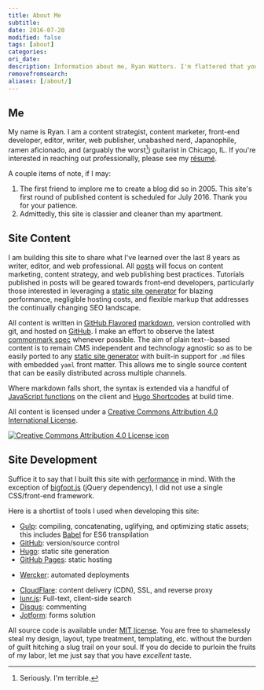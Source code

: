 ```yaml
---
title: About Me
subtitle:
date: 2016-07-20
modified: false
tags: [about]
categories:
ori_date:
description: Information about me, Ryan Watters. I'm flattered that you're interested in reading about my favorite subject to talk about.
removefromsearch:
aliases: [/about/]
---
```


## Me

My name is Ryan. I am a content strategist, content marketer, front-end developer, editor, writer, web publisher, unabashed nerd, Japanophile, ramen aficionado, and (arguably the worst[^1]) guitarist in Chicago, IL. If you're interested in reaching out professionally, please see my [résumé][].

A couple items of note, if I may:

1. The first friend to implore me to create a blog did so in 2005. This site's first round of published content is scheduled for July 2016. Thank you for your patience.
2. Admittedly, this site is classier and cleaner than my apartment.

## Site Content

I am building this site to share what I've learned over the last 8 years as writer, editor, and web professional. All [posts][] will focus on content marketing, content strategy, and web publishing best practices. Tutorials published in posts will be geared towards front-end developers, particularly those interested in leveraging a [static site generator][] for blazing performance, negligible hosting costs, and flexible markup that addresses the continually changing SEO landscape.

All content is written in [GitHub Flavored][] [markdown](https://daringfireball.net/projects/markdown/), version controlled with git, and hosted on [GitHub][]. I make an effort to observe the latest [commonmark spec][] whenever possible. The aim of plain text--based content is to remain CMS independent and technology agnostic so as to be easily ported to any [static site generator][] with built-in support for `.md` files with embedded `yaml` front matter. This allows me to single source content that can be easily distributed across multiple channels.

Where markdown falls short, the syntax is extended via a handful of [JavaScript functions][] on the client and [Hugo Shortcodes][] at build time.

All content is licensed under a [Creative Commons Attribution 4.0 International License](http://creativecommons.org/licenses/by/4.0/).

<a href="//creativecommons.org/licenses/by/4.0/" class="creative-commons"><img src="/assets/icons/cc-by.svg" alt="Creative Commons Attribution 4.0 License icon"></a>

## Site Development

Suffice it to say that I built this site with [performance][] in mind. With the exception of [bigfoot.js][] (jQuery dependency), I did not use a single CSS/front-end framework.

Here is a shortlist of tools I used when developing this site:

* [Gulp][]: compiling, concatenating, uglifying, and optimizing static assets; this includes [Babel][] for ES6 transpilation
* [GitHub][]: version/source control
* [Hugo][]: static site generation
* [GitHub Pages][]: static hosting
<!-- * [Amazon Simple Storage Service (S3)][]: hosting (static bucket) -->
* [Wercker][]: automated deployments
<!-- * [Amazon Web Services CLI][]: local deployments -->
* [CloudFlare][]: content delivery (CDN), SSL, and reverse proxy
* [lunr.js][]: Full-text, client-side search
* [Disqus][]: commenting
* [Jotform][]: forms solution

All source code is available under [MIT license][]. You are free to shamelessly steal my design, layout, type treatment, templating, etc. without the burden of guilt hitching a slug trail on your soul. If you do decide to purloin the fruits of my labor, let me just say that you have *excellent* taste.

[Amazon Simple Storage Service (S3)]:https://aws.amazon.com/s3/
[Amazon Web Services CLI]: https://aws.amazon.com/cli/
[Babel]: https://babeljs.io/
[bigfoot.js]: http://www.bigfootjs.com/
[CloudFlare]: https://www.cloudflare.com
[colophon]: /colophon
[commonmark spec]: http://spec.commonmark.org/
[Disqus]:https://disqus.com/
[Jotform]:http://www.jotform.com/
[GitHub]:https://github.com/rdwatters/ryanwattersme
[GitHub Flavored]:https://help.github.com/articles/basic-writing-and-formatting-syntax/
[GitHub Pages]: https://pages.github.com/
[Gulp]:http://gulpjs.com/
[available on GitHub]:https://www.github.com/rdwatters/ryanwattersme
[Hugo]:http://gohugo.io/
[Hugo Shortcodes]:http://gohugo.io/extras/shortcodes/
[JavaScript Functions]:https://github.com/rdwatters/ryanwattersme/tree/master/assets/js/modules
[lunr.js]:http://lunrjs.com/
[MIT License]:https://opensource.org/licenses/MIT
[parse]:https://www.parse.com
[performance]:https://developers.google.com/speed/pagespeed/insights/?url=https%3A%2F%2Fryanwatters.io
[posts]: /posts/
[résumé]: /resume/
[static site generator]:https://www.staticgen.com/
[wercker]:http://wercker.com/

[^1]: Seriously. I'm terrible.